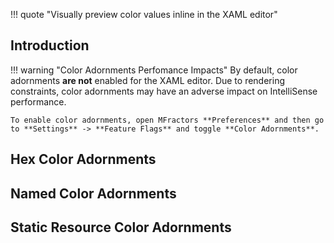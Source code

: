 !!! quote "Visually preview color values inline in the XAML editor"

## Introduction

!!! warning "Color Adornments Perfomance Impacts"
    By default, color adornments **are not** enabled for the XAML editor. Due to rendering constraints, color adornments may have an adverse impact on IntelliSense performance.

    To enable color adornments, open MFractors **Preferences** and then go to **Settings** -> **Feature Flags** and toggle **Color Adornments**.

## Hex Color Adornments

## Named Color Adornments

## Static Resource Color Adornments
